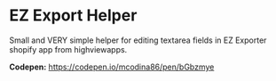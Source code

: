# EZ Export Helper

Small and VERY simple helper for editing textarea fields in EZ Exporter shopify app from highviewapps.

**Codepen:** https://codepen.io/mcodina86/pen/bGbzmye
